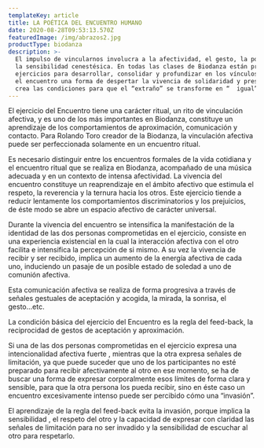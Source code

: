 ```yaml
---
templateKey: article
title: LA POÉTICA DEL ENCUENTRO HUMANO
date: 2020-08-28T09:53:13.570Z
featuredImage: /img/abrazos2.jpg
productType: biodanza
description: >-
  El impulso de vincularnos involucra a la afectividad, el gesto, la postura y
  la sensibilidad cenestésica. En todas las clases de Biodanza están presentes
  ejercicios para desarrollar, consolidar y profundizar en los vínculos, siendo
  el encuentro una forma de despertar la vivencia de solidaridad y presencia que
  crea las condiciones para que el “extraño” se transforme en “  igual”.
---
```

El ejercicio del Encuentro tiene una carácter ritual, un rito de vinculación afectiva, y es uno de los más importantes en Biodanza, constituye un aprendizaje de los comportamientos de aproximación, comunicación y contacto. Para Rolando Toro creador de la Biodanza, la vinculación afectiva puede ser perfeccionada solamente en un encuentro ritual.

Es necesario distinguir entre los encuentros formales de la vida cotidiana y el encuentro ritual que se realiza en Biodanza, acompañado de una música adecuada y en un contexto de intensa afectividad. La vivencia del encuentro constituye un reaprendizaje en el ámbito afectivo que estimula el respeto, la reverencia y la ternura hacia los otros. Este ejercicio tiende a reducir lentamente los comportamientos discriminatorios y los prejuicios, de éste modo se abre un espacio afectivo de carácter universal.



Durante la vivencia del encuentro se intensifica la manifestación de la identidad de las dos personas comprometidas en el ejercicio, consiste en una experiencia existencial en la cual la interacción afectiva con el otro facilita e intensifica la percepción de si mismo. A su vez la vivencia de recibir y ser recibido, implica un aumento de la energía afectiva de cada uno, induciendo un pasaje de un posible estado de soledad a uno de comunión afectiva. 

Esta comunicación afectiva se realiza de forma progresiva a través de señales gestuales de aceptación y acogida, la mirada, la sonrisa, el gesto...etc.

La condición básica del ejercicio del Encuentro es la regla del feed-back, la reciprocidad de gestos de aceptación y aproximación.

Si una de las dos personas comprometidas en el ejercicio expresa una intencionalidad afectiva fuerte , mientras que la otra expresa señales de limitación, ya que puede suceder que uno de los participantes no esté preparado para recibir afectivamente al otro en ese momento, se ha de buscar una forma de expresar corporalmente esos límites de forma clara y sensible, para que la otra persona los pueda recibir, sino en éste caso un encuentro excesivamente intenso puede ser percibido cómo una “invasión”.

El aprendizaje de la regla del feed-back evita la invasión, porque implica la sensibilidad , el respeto del otro  y la capacidad de expresar con claridad las señales de limitación para no ser invadido y la sensibilidad de escuchar al otro para respetarlo.
